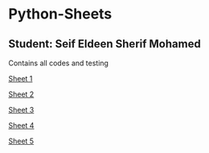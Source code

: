 # Python-Sheets
## Student: Seif Eldeen Sherif Mohamed

Contains all codes and testing

[Sheet 1](https://example.com)<br>

[Sheet 2](https://github.com/SZanaty/Python-Sheets/tree/main/Sheet_2)<br>

[Sheet 3](https://github.com/SZanaty/Python-Sheets/tree/87a3c715e951b3e0e91d988c7bb69a39ff68976e/Sheet_3)<br>

[Sheet 4](https://github.com/SZanaty/Python-Sheets/tree/87a3c715e951b3e0e91d988c7bb69a39ff68976e/Sheet_4)<br>

[Sheet 5](https://github.com/SZanaty/Python-Sheets/tree/385abfb4650256355afa02913547b6dbb64ca871/Sheet_5)<br>

